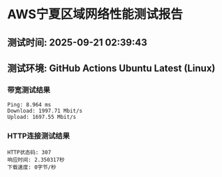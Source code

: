 # AWS宁夏区域网络性能测试报告
## 测试时间: 2025-09-21 02:39:43
## 测试环境: GitHub Actions Ubuntu Latest (Linux)

### 带宽测试结果
```
Ping: 8.964 ms
Download: 1997.71 Mbit/s
Upload: 1697.55 Mbit/s
```

### HTTP连接测试结果
```
HTTP状态码: 307
响应时间: 2.350317秒
下载速度: 0字节/秒
```

